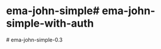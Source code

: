 # ema-john-simple#   e m a - j o h n - s i m p l e - w i t h - a u t h  
 #   e m a - j o h n - s i m p l e - 0 . 3  
 